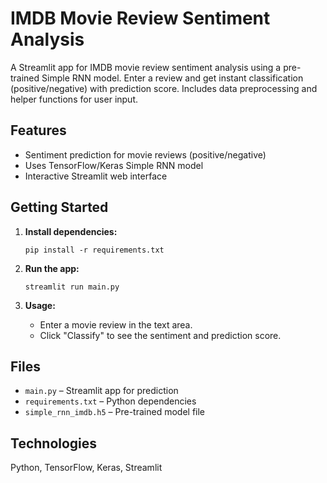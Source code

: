 # IMDB Movie Review Sentiment Analysis

A Streamlit app for IMDB movie review sentiment analysis using a pre-trained Simple RNN model. Enter a review and get instant classification (positive/negative) with prediction score. Includes data preprocessing and helper functions for user input.

## Features
- Sentiment prediction for movie reviews (positive/negative)
- Uses TensorFlow/Keras Simple RNN model
- Interactive Streamlit web interface

## Getting Started

1. **Install dependencies:**
   ```
   pip install -r requirements.txt
   ```

2. **Run the app:**
   ```
   streamlit run main.py
   ```

3. **Usage:**
   - Enter a movie review in the text area.
   - Click "Classify" to see the sentiment and prediction score.

## Files

- `main.py` – Streamlit app for prediction
- `requirements.txt` – Python dependencies
- `simple_rnn_imdb.h5` – Pre-trained model file

## Technologies

Python, TensorFlow, Keras, Streamlit

